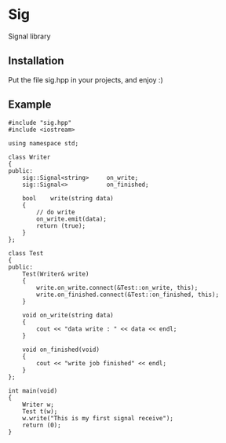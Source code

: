 Sig
===

Signal library

Installation
------------

Put the file sig.hpp in your projects, and enjoy :)

Example
-------

	#include "sig.hpp"
	#include <iostream>

	using namespace std;
	
	class Writer
	{
	public:
		sig::Signal<string>	 	on_write;
		sig::Signal<>			on_finished;

		bool	write(string data)
		{
			// do write
			on_write.emit(data);
			return (true);
		}
	};

	class Test
	{
	public:
		Test(Writer& write)
		{
			write.on_write.connect(&Test::on_write, this);
			write.on_finished.connect(&Test::on_finished, this);
		}

		void on_write(string data)
		{
			cout << "data write : " << data << endl;
		}

		void on_finished(void)
		{
			cout << "write job finished" << endl;
		}
	};

	int main(void)
	{
		Writer w;
		Test t(w);
		w.write("This is my first signal receive");
		return (0);
	}